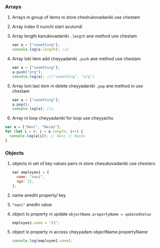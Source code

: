 ### Arrays

1. Arrays ni group of items ni store cheshukovadaniki use chestam
2. Array index 0 nunchi start avutundi
3. Array length kanukovadaniki `.length` ane method use chestam
   ```javascript
   var a = ["seomthing"];
   console.log(a.length); //2
   ```
4. Array loki item add cheyyadaniki `.push` ane method use chestam
   ```javascript
   var a = ["seomthing"];
   a.push("org");
   console.log(a); //["something", "org"]
   ```
5. Array loni last item ni delete cheyyadaniki `.pop` ane method ni use chestam

   ```javascript
   var a = ["seomthing"];
   a.pop();
   console.log(a); //a
   ```

6. Array ni loop cheyyadaniki for loop use cheyyachu

```javascript
var a = ["Nani", "Naidu"];
for (let i = 0; i < a.length; i++) {
  console.log(a[i]); // Nani // Naidu
}
```

### Objects

1. objects ni set of key values pairs ni store chesukovadaniki use chestaru

   ```javascript
   var employee1 = {
     name: "nani",
     age: 21,
   };
   ```

2. name anedhi property/ key
3. `"nani"` anedhi value
4. object lo property ni update `objectName.propertyName = updatedValue`
   ```javascript
   employee1.name = "22";
   ```
5. object lo property ni access cheyyadam objectName.propertyName
   ```javascript
   console.log(employee1.name);
   ```
